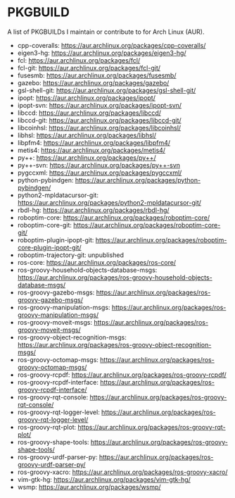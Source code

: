 PKGBUILD
========

A list of PKGBUILDs I maintain or contribute to for Arch Linux (AUR).

* cpp-coveralls: https://aur.archlinux.org/packages/cpp-coveralls/
* eigen3-hg: https://aur.archlinux.org/packages/eigen3-hg/
* fcl: https://aur.archlinux.org/packages/fcl/
* fcl-git: https://aur.archlinux.org/packages/fcl-git/
* fusesmb: https://aur.archlinux.org/packages/fusesmb/
* gazebo: https://aur.archlinux.org/packages/gazebo/
* gsl-shell-git: https://aur.archlinux.org/packages/gsl-shell-git/
* ipopt: https://aur.archlinux.org/packages/ipopt/
* ipopt-svn: https://aur.archlinux.org/packages/ipopt-svn/
* libccd: https://aur.archlinux.org/packages/libccd/
* libccd-git: https://aur.archlinux.org/packages/libccd-git/
* libcoinhsl: https://aur.archlinux.org/packages/libcoinhsl/
* libhsl: https://aur.archlinux.org/packages/libhsl/
* libpfm4: https://aur.archlinux.org/packages/libpfm4/
* metis4: https://aur.archlinux.org/packages/metis4/
* py++: https://aur.archlinux.org/packages/py++/
* py++-svn: https://aur.archlinux.org/packages/py++-svn
* pygccxml: https://aur.archlinux.org/packages/pygccxml/
* python-pybindgen: https://aur.archlinux.org/packages/python-pybindgen/
* python2-mpldatacursor-git: https://aur.archlinux.org/packages/python2-mpldatacursor-git/
* rbdl-hg: https://aur.archlinux.org/packages/rbdl-hg/
* roboptim-core: https://aur.archlinux.org/packages/roboptim-core/
* roboptim-core-git: https://aur.archlinux.org/packages/roboptim-core-git/
* roboptim-plugin-ipopt-git: https://aur.archlinux.org/packages/roboptim-core-plugin-ipopt-git/
* roboptim-trajectory-git: unpublished
* ros-core: https://aur.archlinux.org/packages/ros-core/
* ros-groovy-household-objects-database-msgs: https://aur.archlinux.org/packages/ros-groovy-household-objects-database-msgs/
* ros-groovy-gazebo-msgs: https://aur.archlinux.org/packages/ros-groovy-gazebo-msgs/
* ros-groovy-manipulation-msgs: https://aur.archlinux.org/packages/ros-groovy-manipulation-msgs/
* ros-groovy-moveit-msgs: https://aur.archlinux.org/packages/ros-groovy-moveit-msgs/
* ros-groovy-object-recognition-msgs: https://aur.archlinux.org/packages/ros-groovy-object-recognition-msgs/
* ros-groovy-octomap-msgs: https://aur.archlinux.org/packages/ros-groovy-octomap-msgs/
* ros-groovy-rcpdf: https://aur.archlinux.org/packages/ros-groovy-rcpdf/
* ros-groovy-rcpdf-interface: https://aur.archlinux.org/packages/ros-groovy-rcpdf-interface/
* ros-groovy-rqt-console: https://aur.archlinux.org/packages/ros-groovy-rqt-console/
* ros-groovy-rqt-logger-level: https://aur.archlinux.org/packages/ros-groovy-rqt-logger-level/
* ros-groovy-rqt-plot: https://aur.archlinux.org/packages/ros-groovy-rqt-plot/
* ros-groovy-shape-tools: https://aur.archlinux.org/packages/ros-groovy-shape-tools/
* ros-groovy-urdf-parser-py: https://aur.archlinux.org/packages/ros-groovy-urdf-parser-py/
* ros-groovy-xacro: https://aur.archlinux.org/packages/ros-groovy-xacro/
* vim-gtk-hg: https://aur.archlinux.org/packages/vim-gtk-hg/
* wsmp: https://aur.archlinux.org/packages/wsmp/
